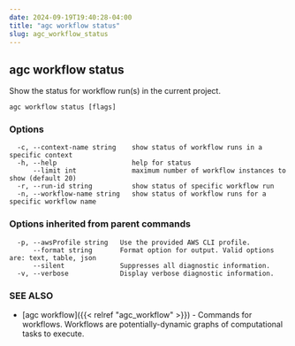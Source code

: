 ```yaml
---
date: 2024-09-19T19:40:28-04:00
title: "agc workflow status"
slug: agc_workflow_status
---
```

## agc workflow status

Show the status for workflow run(s) in the current project.

```
agc workflow status [flags]
```

### Options

```
  -c, --context-name string    show status of workflow runs in a specific context
  -h, --help                   help for status
      --limit int              maximum number of workflow instances to show (default 20)
  -r, --run-id string          show status of specific workflow run
  -n, --workflow-name string   show status of workflow runs for a specific workflow name
```

### Options inherited from parent commands

```
  -p, --awsProfile string   Use the provided AWS CLI profile.
      --format string       Format option for output. Valid options are: text, table, json
      --silent              Suppresses all diagnostic information.
  -v, --verbose             Display verbose diagnostic information.
```

### SEE ALSO

* [agc workflow]({{< relref "agc_workflow" >}})	 - Commands for workflows.
Workflows are potentially-dynamic graphs of computational tasks to execute.

